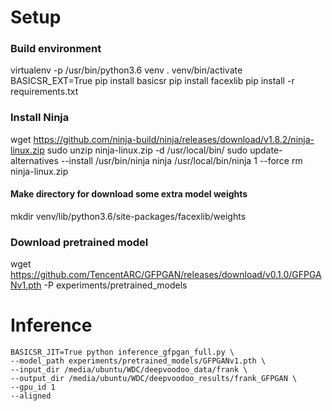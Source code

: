 # Setup

### Build environment
virtualenv -p /usr/bin/python3.6 venv
. venv/bin/activate
BASICSR_EXT=True pip install basicsr
pip install facexlib
pip install -r requirements.txt

### Install Ninja
wget https://github.com/ninja-build/ninja/releases/download/v1.8.2/ninja-linux.zip
sudo unzip ninja-linux.zip -d /usr/local/bin/
sudo update-alternatives --install /usr/bin/ninja ninja /usr/local/bin/ninja 1 --force 
rm ninja-linux.zip

#### Make directory for download some extra model weights
mkdir venv/lib/python3.6/site-packages/facexlib/weights


### Download pretrained model
wget https://github.com/TencentARC/GFPGAN/releases/download/v0.1.0/GFPGANv1.pth -P experiments/pretrained_models


# Inference 

```
BASICSR_JIT=True python inference_gfpgan_full.py \
--model_path experiments/pretrained_models/GFPGANv1.pth \
--input_dir /media/ubuntu/WDC/deepvoodoo_data/frank \
--output_dir /media/ubuntu/WDC/deepvoodoo_results/frank_GFPGAN \
--gpu_id 1
--aligned 
```

